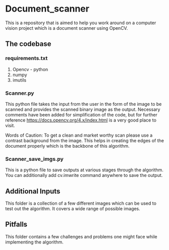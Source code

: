 # Document_scanner
This is a repository that is aimed to help you work around on a computer vision project which is a document scanner using OpenCV.

## The codebase

### requirements.txt
1.  Opencv - python
2.  numpy
3.  imutils

### Scanner.py
This python file takes the input from the user in the form of the image to be scanned and provides the scanned binary image as the output.
Necessary comments have been added for simplification of the code, but for further reference https://docs.opencv.org/4.x/index.html is a very good place to visit.

Words of Caution: To get a clean and market worthy scan please use a contrast background from the image. This helps in creating the edges of the document properly which is the backbone of this algorithm.

### Scanner_save_imgs.py
This is a python file to save outputs at various stages through the algorithm. You can additionally add cv.imwrite command anywhere to save the output.

## Additional Inputs
This folder is a collection of a few different images which can be used to test out the algorithm. It covers a wide range of possible images.

## Pitfalls
This folder contains a few challenges and problems one might face while implementing the algorithm.
